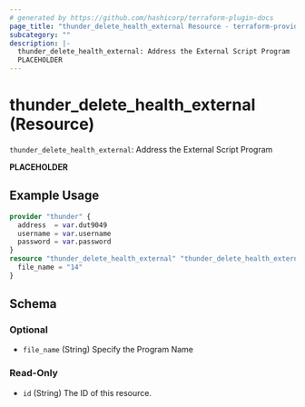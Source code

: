 ```yaml
---
# generated by https://github.com/hashicorp/terraform-plugin-docs
page_title: "thunder_delete_health_external Resource - terraform-provider-thunder"
subcategory: ""
description: |-
  thunder_delete_health_external: Address the External Script Program
  PLACEHOLDER
---
```


# thunder_delete_health_external (Resource)

`thunder_delete_health_external`: Address the External Script Program

__PLACEHOLDER__

## Example Usage

```terraform
provider "thunder" {
  address  = var.dut9049
  username = var.username
  password = var.password
}
resource "thunder_delete_health_external" "thunder_delete_health_external" {
  file_name = "14"
}
```

<!-- schema generated by tfplugindocs -->
## Schema

### Optional

- `file_name` (String) Specify the Program Name

### Read-Only

- `id` (String) The ID of this resource.


